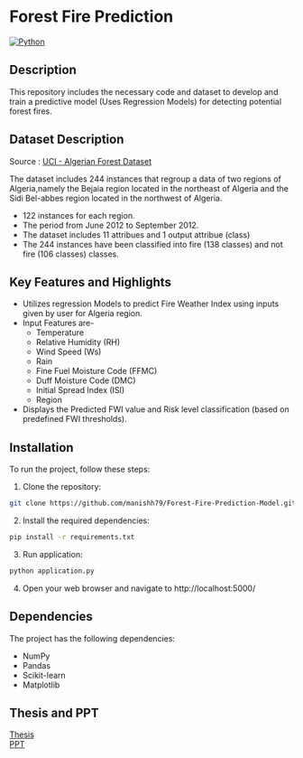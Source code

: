 # Forest Fire Prediction

[![Python](https://img.shields.io/badge/Language-Jupyter%20Notebook-orange)](https://jupyter.org/)

## Description

This repository includes the necessary code and dataset to develop and train a predictive model (Uses Regression Models) for detecting potential forest fires.

## Dataset Description

Source : <a href="https://archive-beta.ics.uci.edu/dataset/547/algerian+forest+fires+dataset"> UCI - Algerian Forest Dataset </a>

The dataset includes 244 instances that regroup a data of two regions of Algeria,namely the Bejaia region located in the northeast of Algeria and the Sidi Bel-abbes region located in the northwest of Algeria.
- 122 instances for each region.
- The period from June 2012 to September 2012.
- The dataset includes 11 attribues and 1 output attribue (class)
- The 244 instances have been classified into fire (138 classes) and not fire (106 classes) classes.

## Key Features and Highlights

- Utilizes regression Models to predict Fire Weather Index using inputs given by user for Algeria region.
- Input Features are-
    - Temperature
    - Relative Humidity (RH)
    - Wind Speed (Ws)
    - Rain
    - Fine Fuel Moisture Code (FFMC)
    - Duff Moisture Code (DMC)
    - Initial Spread Index (ISI)
    - Region
- Displays the Predicted FWI value and  Risk level classification (based on predefined FWI thresholds).


## Installation

To run the project, follow these steps:

1. Clone the repository:

```bash
git clone https://github.com/manishh79/Forest-Fire-Prediction-Model.git
```

2. Install the required dependencies:

```bash
pip install -r requirements.txt
```

3. Run application:

```bash
python application.py
```

4. Open your web browser and navigate to http://localhost:5000/


## Dependencies

The project has the following dependencies:

- NumPy
- Pandas
- Scikit-learn
- Matplotlib

## Thesis and PPT

<a href="https://drive.google.com/file/d/1UEIwt3URShOrgDMra-A5_Nzjr7_BYihI/view?usp=sharing" > Thesis </a>
<br>
<a href="https://docs.google.com/presentation/d/1P6jnLl5cOGUDFz-xeTXkGvjIueU9KCUr/edit?usp=sharing&ouid=116454348596110209282&rtpof=true&sd=true" > PPT </a> 

##

 
